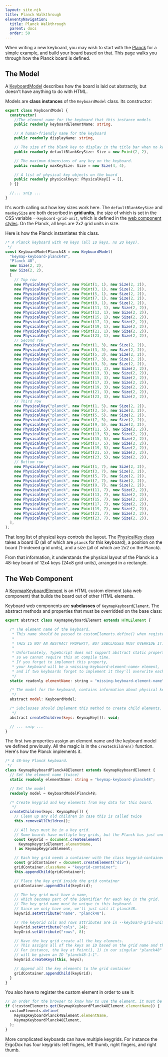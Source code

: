 ```yaml
---
layout: site.njk
title: Planck Walkthrough
eleventyNavigation:
  title: Planck Walkthrough
  parent: docs
  order: 50
---
```


When writing a new keyboard,
you may wish to start with the [Planck](https://github.com/mrled/KeymapKit/tree/master/keyboard.planck48)
for a simple example, and build your board based on that.
This page walks you through how the Planck board is defined.

## The Model

A [KeyboardModel](https://github.com/mrled/KeymapKit/blob/master/ui/src/lib/KeyboardModel.ts)
describes how the board is laid out abstractly,
but doesn't have anything to do with HTML.

Models are **class instances** of the `KeyboardModel` class.
Its constructor:

```typescript
export class KeyboardModel {
  constructor(
    //The element name for the keyboard that this instance models
    public readonly keyboardElementName: string,

    // A human-friendly name for the keyboard
    public readonly displayName: string,

    // The size of the blank key to display in the title bar when no key is selected.
    public readonly defaultBlankKeySize: Size = new Point(2, 2),

    // The maximum dimensions of any key on the keyboard.
    public readonly maxKeySize: Size = new Size(4, 4),

    // A list of physical key objects on the board
    public readonly physicalKeys: PhysicalKey[] = [],
  ) {}

  //... snip ...
}
```

It's worth calling out how key sizes work here.
The `defaultBlankKeySize` and `maxKeySize` are both described in **grid units**,
the size of which is set in the CSS variable `--keyboard-grid-unit`,
which is defined in the
[web component styles](https://github.com/mrled/KeymapKit/blob/master/ui/src/styles/vars.css#L77).
On the Planck, all keys are 2x2 grid units in size.

Here is how the Planck instantiates this class.

```typescript
/* A Planck keyboard with 48 keys (all 1U keys, no 2U keys).
 */
const KeyboardModelPlanck48 = new KeyboardModel(
  "keymap-keyboard-planck48",
  "Planck 48",
  new Size(2, 2),
  new Size(2, 2),
  [
    // Top row
    new PhysicalKey("planck", new Point(1, 1), new Size(2, 2)),
    new PhysicalKey("planck", new Point(3, 1), new Size(2, 2)),
    new PhysicalKey("planck", new Point(5, 1), new Size(2, 2)),
    new PhysicalKey("planck", new Point(7, 1), new Size(2, 2)),
    new PhysicalKey("planck", new Point(9, 1), new Size(2, 2)),
    new PhysicalKey("planck", new Point(11, 1), new Size(2, 2)),
    new PhysicalKey("planck", new Point(13, 1), new Size(2, 2)),
    new PhysicalKey("planck", new Point(15, 1), new Size(2, 2)),
    new PhysicalKey("planck", new Point(17, 1), new Size(2, 2)),
    new PhysicalKey("planck", new Point(19, 1), new Size(2, 2)),
    new PhysicalKey("planck", new Point(21, 1), new Size(2, 2)),
    new PhysicalKey("planck", new Point(23, 1), new Size(2, 2)),
    // Second row
    new PhysicalKey("planck", new Point(1, 3), new Size(2, 2)),
    new PhysicalKey("planck", new Point(3, 3), new Size(2, 2)),
    new PhysicalKey("planck", new Point(5, 3), new Size(2, 2)),
    new PhysicalKey("planck", new Point(7, 3), new Size(2, 2)),
    new PhysicalKey("planck", new Point(9, 3), new Size(2, 2)),
    new PhysicalKey("planck", new Point(11, 3), new Size(2, 2)),
    new PhysicalKey("planck", new Point(13, 3), new Size(2, 2)),
    new PhysicalKey("planck", new Point(15, 3), new Size(2, 2)),
    new PhysicalKey("planck", new Point(17, 3), new Size(2, 2)),
    new PhysicalKey("planck", new Point(19, 3), new Size(2, 2)),
    new PhysicalKey("planck", new Point(21, 3), new Size(2, 2)),
    new PhysicalKey("planck", new Point(23, 3), new Size(2, 2)),
    // Third row
    new PhysicalKey("planck", new Point(1, 5), new Size(2, 2)),
    new PhysicalKey("planck", new Point(3, 5), new Size(2, 2)),
    new PhysicalKey("planck", new Point(5, 5), new Size(2, 2)),
    new PhysicalKey("planck", new Point(7, 5), new Size(2, 2)),
    new PhysicalKey("planck", new Point(9, 5), new Size(2, 2)),
    new PhysicalKey("planck", new Point(11, 5), new Size(2, 2)),
    new PhysicalKey("planck", new Point(13, 5), new Size(2, 2)),
    new PhysicalKey("planck", new Point(15, 5), new Size(2, 2)),
    new PhysicalKey("planck", new Point(17, 5), new Size(2, 2)),
    new PhysicalKey("planck", new Point(19, 5), new Size(2, 2)),
    new PhysicalKey("planck", new Point(21, 5), new Size(2, 2)),
    new PhysicalKey("planck", new Point(23, 5), new Size(2, 2)),
    // Bottom row
    new PhysicalKey("planck", new Point(1, 7), new Size(2, 2)),
    new PhysicalKey("planck", new Point(3, 7), new Size(2, 2)),
    new PhysicalKey("planck", new Point(5, 7), new Size(2, 2)),
    new PhysicalKey("planck", new Point(7, 7), new Size(2, 2)),
    new PhysicalKey("planck", new Point(9, 7), new Size(2, 2)),
    new PhysicalKey("planck", new Point(11, 7), new Size(2, 2)),
    new PhysicalKey("planck", new Point(13, 7), new Size(2, 2)),
    new PhysicalKey("planck", new Point(15, 7), new Size(2, 2)),
    new PhysicalKey("planck", new Point(17, 7), new Size(2, 2)),
    new PhysicalKey("planck", new Point(19, 7), new Size(2, 2)),
    new PhysicalKey("planck", new Point(21, 7), new Size(2, 2)),
    new PhysicalKey("planck", new Point(23, 7), new Size(2, 2)),
  ],
);
```

That long list of physical keys controls the layout.
The [PhysicalKey class](https://github.com/mrled/KeymapKit/blob/master/ui/src/lib/PhysicalKey.ts)
takes a board ID (all of which are `planck` for this keyboard),
a position on the board (1-indexed grid units),
and a size (all of which are 2x2 on the Planck).

From that information, it understands the physical layout of the Planck
is a 48-key board of 12x4 keys (24x8 grid units),
arranged in a rectangle.

## The Web Component

A [KeymapKeyboardElement](https://github.com/mrled/KeymapKit/blob/master/ui/src/webcomponents/keymap-keyboard.ts#L10)
is an HTML custom element (aka web component)
that builds the board out of other HTML elements.

Keyboard web components are **subclasses** of `KeymapKeyboardElement`.
The abstract methods and properties that must be overridded on the base class:

```javascript
export abstract class KeymapKeyboardElement extends HTMLElement {

  /* The element name of the keyboard.
   * This name should be passed to customElements.define() when registering the keyboard.
   *
   * THIS IS NOT AN ABSTRACT PROPERTY, BUT SUBCLASSES MUST OVERRIDE IT.
   *
   * Unfortunately, TypeScript does not support abstract static properties,
   * so we cannot require this at compile time.
   * If you forget to implement this property,
   * your keyboard will be a <missing-keyboard-element-name> element,
   * and if two keyboards forget to implement it they'll overwrite each other.
   */
  static readonly elementName: string = "missing-keyboard-element-name";

  /* The model for the keyboard, contains information about physical keys etc.
   */
  abstract model: KeyboardModel;

  /* Subclasses should implement this method to create child elements.
   */
  abstract createChildren(keys: KeymapKey[]): void;

  // ... snip ...
}
```

The first two properties assign an element name and the keyboard model we defined previously.
All the magic is in the `createChildren()` function.
Here's how the Planck implements it.

```typescript
/* A 48-key Planck keyboard.
 */
class KeymapKeyboardPlanck48Element extends KeymapKeyboardElement {
  // Set the element name (twice)
  static readonly elementName: string = "keymap-keyboard-planck48";

  // Set the model
  readonly model = KeyboardModelPlanck48;

  /* Create keygrid and key elements from key data for this board.
   */
  createChildren(keys: KeymapKey[]) {
    // Clean up any old children in case this is called twice
    this.removeAllChildren();

    // All keys must be in a key grid.
    // Some boards have mutliple key grids, but the Planck has just one.
    const keyGrid = document.createElement(
      KeymapKeygridElement.elementName,
    ) as KeymapKeygridElement;

    // Each key grid needs a container with the class keygrid-container.
    const gridContainer = document.createElement("div");
    gridContainer.className = "keygrid-container";
    this.appendChild(gridContainer);

    // Place the key grid inside the grid container
    gridContainer.appendChild(keyGrid);

    // The key grid must have a name,
    // which becomes part of the identifier for each key in the grid.
    // The key grid name must be unique in this keyboard.
    // Since we only have one, we'll just call it planck48.
    keyGrid.setAttribute("name", "planck48");

    // The keyGrid cols and rows attributes are in --keyboard-grid-unit
    keyGrid.setAttribute("cols", 24);
    keyGrid.setAttribute("rows", 8);

    // Have the key grid create all the key elements.
    // This assigns all of the keys an ID based on the grid name and their position.
    // For instance, the key at Point(1, 1) in our singular "planck48" keygrid
    // will be given an ID "planck48-1-1".
    keyGrid.createKeys(this, keys);

    // Append all the key elements to the grid container
    gridContainer.appendChild(keyGrid);
  }
}
```

You also have to register the custom element in order to use it:

```typescript
// In order for the browser to know how to use the element, it must be defined.
if (!customElements.get(KeymapKeyboardPlanck48Element.elementName)) {
  customElements.define(
    KeymapKeyboardPlanck48Element.elementName,
    KeymapKeyboardPlanck48Element,
  );
}
```

More complicated keyboards can have multiple keygrids.
For instance the ErgoDox has four keygrids:
left fingers, left thumb, right fingers, and right thumb.
